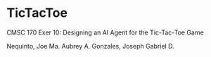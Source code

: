 # TicTacToe

CMSC 170 Exer 10: Designing an AI Agent for the Tic-Tac-Toe Game

Nequinto, Joe Ma. Aubrey A.
Gonzales, Joseph Gabriel D.